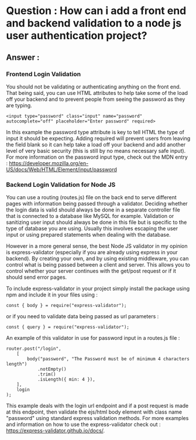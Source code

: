 # Question : How can i add a front end and backend validation to a node js user authentication project? #

## Answer : ##

### Frontend Login Validation ###
You should not be validating or authenticating anything on the front end. That being said, you can use HTML attributes to help take some of the load off your backend and to prevent people from seeing the password as they are typing.

    <input type="password" class="input" name="password" autocomplete="off" placeholder="Enter password" required>
    
In this example the password type attribute is key to tell HTML the type of input it should be expecting. Adding required will prevent users from leaving the field blank so it can help take a load off your backend and add another level of very basic security (this is still by no means necessary safe input). For more information on the password input type, check out the MDN entry : https://developer.mozilla.org/en-US/docs/Web/HTML/Element/input/password

### Backend Login Validation for Node JS ###
You can use a routing (routes.js) file on the back end to serve different pages with information being passed through a validator. Deciding whether the login data is valid should always be done in a separate controller file that is connected to a database like MySQL for example. Validation or sanitizing user input should always be done in this file but is specific to the type of database you are using. Usually this involves escaping the user input or using prepared statements when dealing with the database.

However in a more general sense, the best Node JS validator in my opinion is express-validator (especially if you are already using express in your backend). By creating your own, and by using existing middleware, you can control what is being passed between a client and server. This allows you to control whether your server continues with the get/post request or if it should send error pages.

To include express-validator in your project simply install the package using npm and include it in your files using :

    const { body } = require("express-validator");

or if you need to validate data being passed as url parameters :

    const { query } = require("express-validator");
An example of this validator in use for password input in a routes.js file :

    router.post("/login",
        [
            body("password", "The Password must be of minimum 4 characters length")
                .notEmpty()
                .trim()
                .isLength({ min: 4 }),
        ],
        login
    );
This example deals with the login url endpoint and if a post request is made at this endpoint, then validate the ejs/html body element with class name "password" using standard express validation methods. For more examples and information on how to use the express-validator check out : https://express-validator.github.io/docs/.

